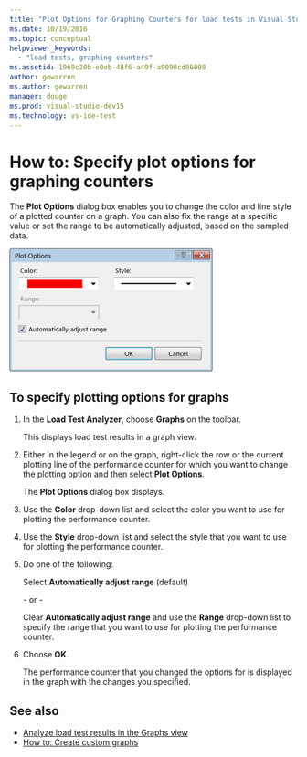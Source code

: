 ```yaml
---
title: "Plot Options for Graphing Counters for load tests in Visual Studio"
ms.date: 10/19/2016
ms.topic: conceptual
helpviewer_keywords:
  - "load tests, graphing counters"
ms.assetid: 1969c20b-e0eb-48f6-a49f-a9090cd86008
author: gewarren
ms.author: gewarren
manager: douge
ms.prod: visual-studio-dev15
ms.technology: vs-ide-test
---
```

# How to: Specify plot options for graphing counters

The **Plot Options** dialog box enables you to change the color and line style of a plotted counter on a graph. You can also fix the range at a specific value or set the range to be automatically adjusted, based on the sampled data.

![Plot Options dialog](../test/media/ltest_plotoptions.png)

## To specify plotting options for graphs

1.  In the **Load Test Analyzer**, choose **Graphs** on the toolbar.

     This displays load test results in a graph view.

2.  Either in the legend or on the graph, right-click the row or the current plotting line of the performance counter for which you want to change the plotting option and then select **Plot Options**.

     The **Plot Options** dialog box displays.

3.  Use the **Color** drop-down list and select the color you want to use for plotting the performance counter.

4.  Use the **Style** drop-down list and select the style that you want to use for plotting the performance counter.

5.  Do one of the following:

     Select **Automatically adjust range** (default)

     \- or -

     Clear **Automatically adjust range** and use the **Range** drop-down list to specify the range that you want to use for plotting the performance counter.

6.  Choose **OK**.

     The performance counter that you changed the options for is displayed in the graph with the changes you specified.

## See also

- [Analyze load test results in the Graphs view](../test/analyze-load-test-results-in-the-graphs-view.md)
- [How to: Create custom graphs](../test/how-to-create-custom-graphs-in-load-test-results.md)
